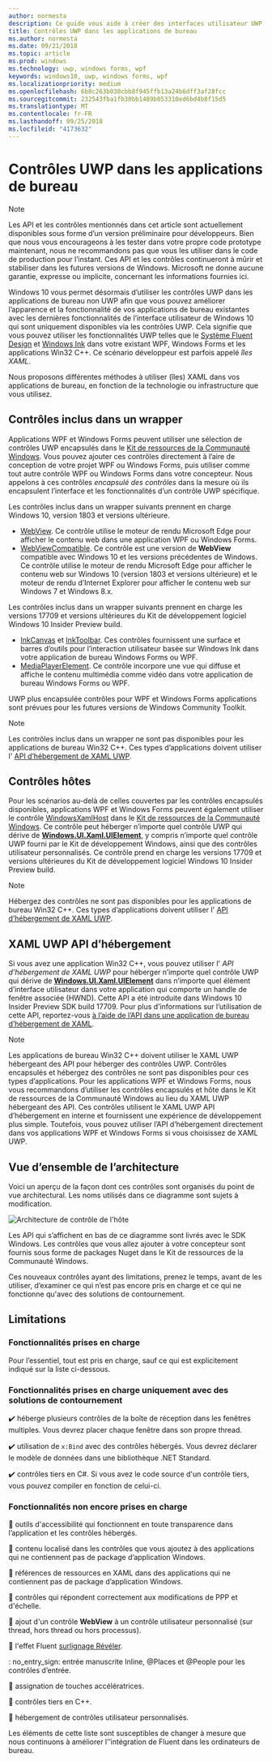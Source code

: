 ```yaml
---
author: normesta
description: Ce guide vous aide à créer des interfaces utilisateur UWP Fluent directement dans vos applications WPF et Windows Forms
title: Contrôles UWP dans les applications de bureau
ms.author: normesta
ms.date: 09/21/2018
ms.topic: article
ms.prod: windows
ms.technology: uwp, windows forms, wpf
keywords: windows10, uwp, windows forms, wpf
ms.localizationpriority: medium
ms.openlocfilehash: 6b8c263b030cbb8f945ffb13a24b6dff3af28fcc
ms.sourcegitcommit: 232543fba1fb30bb1489b053310ed6bd4b8f15d5
ms.translationtype: MT
ms.contentlocale: fr-FR
ms.lasthandoff: 09/25/2018
ms.locfileid: "4173632"
---
```

# <a name="uwp-controls-in-desktop-applications"></a>Contrôles UWP dans les applications de bureau

> [!NOTE]
> Les API et les contrôles mentionnés dans cet article sont actuellement disponibles sous forme d’un version préliminaire pour développeurs. Bien que nous vous encourageons à les tester dans votre propre code prototype maintenant, nous ne recommandons pas que vous les utiliser dans le code de production pour l’instant. Ces API et les contrôles continueront à mûrir et stabiliser dans les futures versions de Windows. Microsoft ne donne aucune garantie, expresse ou implicite, concernant les informations fournies ici.

Windows 10 vous permet désormais d’utiliser les contrôles UWP dans les applications de bureau non UWP afin que vous pouvez améliorer l’apparence et la fonctionnalité de vos applications de bureau existantes avec les dernières fonctionnalités de l’interface utilisateur de Windows 10 qui sont uniquement disponibles via les contrôles UWP. Cela signifie que vous pouvez utiliser les fonctionnalités UWP telles que le [Système Fluent Design](../design/fluent-design-system/index.md) et [Windows Ink](../design/input/pen-and-stylus-interactions.md) dans votre existant WPF, Windows Forms et les applications Win32 C++. Ce scénario développeur est parfois appelé *îles XAML*.

Nous proposons différentes méthodes à utiliser (îles) XAML dans vos applications de bureau, en fonction de la technologie ou infrastructure que vous utilisez.

## <a name="wrapped-controls"></a>Contrôles inclus dans un wrapper

Applications WPF et Windows Forms peuvent utiliser une sélection de contrôles UWP encapsulés dans le [Kit de ressources de la Communauté Windows](https://docs.microsoft.com/windows/uwpcommunitytoolkit/). Vous pouvez ajouter ces contrôles directement à l’aire de conception de votre projet WPF ou Windows Forms, puis utiliser comme tout autre contrôle WPF ou Windows Forms dans votre concepteur. Nous appelons à ces contrôles *encapsulé des contrôles* dans la mesure où ils encapsulent l’interface et les fonctionnalités d’un contrôle UWP spécifique.

Les contrôles inclus dans un wrapper suivants prennent en charge Windows 10, version 1803 et versions ultérieure.

* [WebView](https://docs.microsoft.com/windows/communitytoolkit/controls/wpf-winforms/webview). Ce contrôle utilise le moteur de rendu Microsoft Edge pour afficher le contenu web dans une application WPF ou Windows Forms.
* [WebViewCompatible](https://docs.microsoft.com/windows/communitytoolkit/controls/wpf-winforms/webviewcompatible). Ce contrôle est une version de **WebView** compatible avec Windows 10 et les versions précédentes de Windows. Ce contrôle utilise le moteur de rendu Microsoft Edge pour afficher le contenu web sur Windows 10 (version 1803 et versions ultérieure) et le moteur de rendu d’Internet Explorer pour afficher le contenu web sur Windows 7 et Windows 8.x.

Les contrôles inclus dans un wrapper suivants prennent en charge les versions 17709 et versions ultérieures du Kit de développement logiciel Windows 10 Insider Preview build.

* [InkCanvas](https://docs.microsoft.com/windows/communitytoolkit/controls/wpf-winforms/inkcanvas) et [InkToolbar](https://docs.microsoft.com/windows/communitytoolkit/controls/wpf-winforms/inktoolbar). Ces contrôles fournissent une surface et barres d’outils pour l’interaction utilisateur basée sur Windows Ink dans votre application de bureau Windows Forms ou WPF.
* [MediaPlayerElement](https://docs.microsoft.com/windows/communitytoolkit/controls/wpf-winforms/mediaplayerelement). Ce contrôle incorpore une vue qui diffuse et affiche le contenu multimédia comme vidéo dans votre application de bureau Windows Forms ou WPF.

UWP plus encapsulée contrôles pour WPF et Windows Forms applications sont prévues pour les futures versions de Windows Community Toolkit.

> [!NOTE]
> Les contrôles inclus dans un wrapper ne sont pas disponibles pour les applications de bureau Win32 C++. Ces types d’applications doivent utiliser l' [API d’hébergement de XAML UWP](#uwp-xaml-hosting-api).

## <a name="host-controls"></a>Contrôles hôtes

Pour les scénarios au-delà de celles couvertes par les contrôles encapsulés disponibles, applications WPF et Windows Forms peuvent également utiliser le contrôle [WindowsXamlHost](https://docs.microsoft.com/windows/communitytoolkit/controls/wpf-winforms/windowsxamlhost) dans le [Kit de ressources de la Communauté Windows](https://docs.microsoft.com/windows/uwpcommunitytoolkit/). Ce contrôle peut héberger n’importe quel contrôle UWP qui dérive de [**Windows.UI.Xaml.UIElement**](https://docs.microsoft.com/uwp/api/windows.ui.xaml.uielement), y compris n’importe quel contrôle UWP fourni par le Kit de développement Windows, ainsi que des contrôles utilisateur personnalisés. Ce contrôle prend en charge les versions 17709 et versions ultérieures du Kit de développement logiciel Windows 10 Insider Preview build.

> [!NOTE]
> Hébergez des contrôles ne sont pas disponibles pour les applications de bureau Win32 C++. Ces types d’applications doivent utiliser l' [API d’hébergement de XAML UWP](#uwp-xaml-hosting-api).

## <a name="uwp-xaml-hosting-api"></a>XAML UWP API d’hébergement

Si vous avez une application Win32 C++, vous pouvez utiliser l' *API d’hébergement de XAML UWP* pour héberger n’importe quel contrôle UWP qui dérive de [**Windows.UI.Xaml.UIElement**](https://docs.microsoft.com/uwp/api/windows.ui.xaml.uielement) dans n’importe quel élément d’interface utilisateur dans votre application qui comporte un handle de fenêtre associée (HWND). Cette API a été introduite dans Windows 10 Insider Preview SDK build 17709. Pour plus d’informations sur l’utilisation de cette API, reportez-vous [à l’aide de l’API dans une application de bureau d’hébergement de XAML](using-the-xaml-hosting-api.md).

> [!NOTE]
> Les applications de bureau Win32 C++ doivent utiliser le XAML UWP hébergeant des API pour héberger des contrôles UWP. Contrôles encapsulés et hébergez des contrôles ne sont pas disponibles pour ces types d’applications. Pour les applications WPF et Windows Forms, nous vous recommandons d’utiliser les contrôles encapsulés et hôte dans le Kit de ressources de la Communauté Windows au lieu du XAML UWP hébergeant des API. Ces contrôles utilisent le XAML UWP API d’hébergement en interne et fournissent une expérience de développement plus simple. Toutefois, vous pouvez utiliser l’API d’hébergement directement dans vos applications WPF et Windows Forms si vous choisissez de XAML UWP.

## <a name="architecture-overview"></a>Vue d’ensemble de l’architecture

Voici un aperçu de la façon dont ces contrôles sont organisés du point de vue architectural. Les noms utilisés dans ce diagramme sont sujets à modification.  

![Architecture de contrôle de l'hôte](images/host-controls.png)

Les API qui s’affichent en bas de ce diagramme sont livrés avec le SDK Windows. Les contrôles que vous allez ajouter à votre concepteur sont fournis sous forme de packages Nuget dans le Kit de ressources de la Communauté Windows.

Ces nouveaux contrôles ayant des limitations, prenez le temps, avant de les utiliser, d’examiner ce qui n’est pas encore pris en charge et ce qui ne fonctionne qu'avec des solutions de contournement.

## <a name="limitations"></a>Limitations

### <a name="whats-supported"></a>Fonctionnalités prises en charge

Pour l’essentiel, tout est pris en charge, sauf ce qui est explicitement indiqué sur la liste ci-dessous.

### <a name="whats-supported-only-with-workarounds"></a>Fonctionnalités prises en charge uniquement avec des solutions de contournement

:heavy_check_mark: héberge plusieurs contrôles de la boîte de réception dans les fenêtres multiples. Vous devrez placer chaque fenêtre dans son propre thread.

:heavy_check_mark: utilisation de ``x:Bind`` avec des contrôles hébergés. Vous devrez déclarer le modèle de données dans une bibliothèque .NET Standard.

:heavy_check_mark: contrôles tiers en C#. Si vous avez le code source d'un contrôle tiers, vous pouvez compiler en fonction de celui-ci.

### <a name="whats-not-yet-supported"></a>Fonctionnalités non encore prises en charge

:no_entry_sign: outils d'accessibilité qui fonctionnent en toute transparence dans l’application et les contrôles hébergés.

:no_entry_sign: contenu localisé dans les contrôles que vous ajoutez à des applications qui ne contiennent pas de package d’application Windows.

:no_entry_sign: références de ressources en XAML dans des applications qui ne contiennent pas de package d’application Windows.

:no_entry_sign: contrôles qui répondent correctement aux modifications de PPP et d'échelle.

:no_entry_sign: ajout d'un contrôle **WebView** à un contrôle utilisateur personnalisé (sur thread, hors thread ou hors processus).

:no_entry_sign: l'effet Fluent [surlignage Révéler](https://docs.microsoft.com/windows/uwp/design/style/reveal).

: no_entry_sign: entrée manuscrite Inline, @Places et @People pour les contrôles d’entrée.

:no_entry_sign: assignation de touches accélératrices.

:no_entry_sign: contrôles tiers en C++.

:no_entry_sign: hébergement de contrôles utilisateur personnalisés.

Les éléments de cette liste sont susceptibles de changer à mesure que nous continuons à améliorer l’’intégration de Fluent dans les ordinateurs de bureau.  
